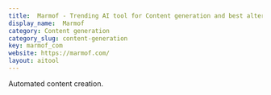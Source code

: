```yaml
---
title:  Marmof - Trending AI tool for Content generation and best alternatives
display_name:  Marmof
category: Content generation
category_slug: content-generation
key: marmof_com
website: https://marmof.com/
layout: aitool
---
```


Automated content creation.
